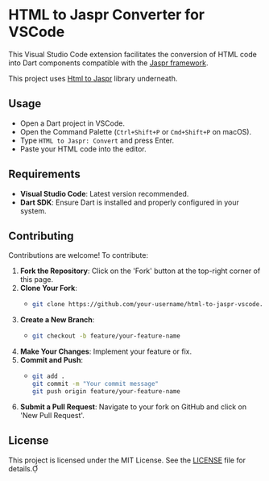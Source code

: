 # HTML to Jaspr Converter for VSCode

This Visual Studio Code extension facilitates the conversion of HTML code into Dart components compatible with the [Jaspr framework](https://github.com/schultek/jaspr). 

This project uses [Html to Jaspr](https://github.com/charafau/htmltojaspr) library underneath.


## Usage

- Open a Dart project in VSCode.
- Open the Command Palette (`Ctrl+Shift+P` or `Cmd+Shift+P` on macOS).
- Type `HTML to Jaspr: Convert` and press Enter.
- Paste your HTML code into the editor.

## Requirements

- **Visual Studio Code**: Latest version recommended.
- **Dart SDK**: Ensure Dart is installed and properly configured in your system.

## Contributing

Contributions are welcome! To contribute:

1. **Fork the Repository**: Click on the 'Fork' button at the top-right corner of this page.
2. **Clone Your Fork**:
   - ```bash
     git clone https://github.com/your-username/html-to-jaspr-vscode.git
     ```
3. **Create a New Branch**:
   - ```bash
     git checkout -b feature/your-feature-name
     ```
4. **Make Your Changes**: Implement your feature or fix.
5. **Commit and Push**:
   - ```bash
     git add .
     git commit -m "Your commit message"
     git push origin feature/your-feature-name
     ```
6. **Submit a Pull Request**: Navigate to your fork on GitHub and click on 'New Pull Request'.

## License

This project is licensed under the MIT License. See the [LICENSE](https://github.com/charafau/html-to-jaspr-vscode/blob/main/LICENSE) file for details.

